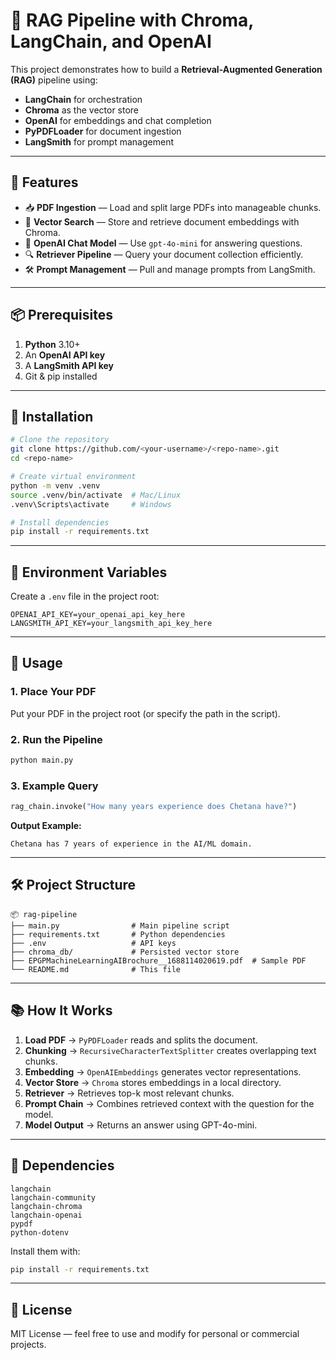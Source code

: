 # 📄 RAG Pipeline with Chroma, LangChain, and OpenAI

This project demonstrates how to build a **Retrieval-Augmented Generation (RAG)** pipeline using:

- **LangChain** for orchestration
- **Chroma** as the vector store
- **OpenAI** for embeddings and chat completion
- **PyPDFLoader** for document ingestion
- **LangSmith** for prompt management

---

## 🚀 Features

- 📥 **PDF Ingestion** — Load and split large PDFs into manageable chunks.
- 🧠 **Vector Search** — Store and retrieve document embeddings with Chroma.
- 💬 **OpenAI Chat Model** — Use `gpt-4o-mini` for answering questions.
- 🔍 **Retriever Pipeline** — Query your document collection efficiently.
- 🛠 **Prompt Management** — Pull and manage prompts from LangSmith.

---

## 📦 Prerequisites

1. **Python** 3.10+
2. An **OpenAI API key**  
3. A **LangSmith API key**
4. Git & pip installed

---

## 📂 Installation

```bash
# Clone the repository
git clone https://github.com/<your-username>/<repo-name>.git
cd <repo-name>

# Create virtual environment
python -m venv .venv
source .venv/bin/activate  # Mac/Linux
.venv\Scripts\activate     # Windows

# Install dependencies
pip install -r requirements.txt
```

---

## 🔑 Environment Variables

Create a `.env` file in the project root:

```env
OPENAI_API_KEY=your_openai_api_key_here
LANGSMITH_API_KEY=your_langsmith_api_key_here
```

---

## 📜 Usage

### 1. Place Your PDF
Put your PDF in the project root (or specify the path in the script).

### 2. Run the Pipeline

```bash
python main.py
```

### 3. Example Query

```python
rag_chain.invoke("How many years experience does Chetana have?")
```

**Output Example:**
```
Chetana has 7 years of experience in the AI/ML domain.
```

---

## 🛠 Project Structure

```
📦 rag-pipeline
├── main.py                # Main pipeline script
├── requirements.txt       # Python dependencies
├── .env                   # API keys
├── chroma_db/             # Persisted vector store
├── EPGPMachineLearningAIBrochure__1688114020619.pdf  # Sample PDF
└── README.md              # This file
```

---

## 📚 How It Works

1. **Load PDF** → `PyPDFLoader` reads and splits the document.
2. **Chunking** → `RecursiveCharacterTextSplitter` creates overlapping text chunks.
3. **Embedding** → `OpenAIEmbeddings` generates vector representations.
4. **Vector Store** → `Chroma` stores embeddings in a local directory.
5. **Retriever** → Retrieves top-k most relevant chunks.
6. **Prompt Chain** → Combines retrieved context with the question for the model.
7. **Model Output** → Returns an answer using GPT-4o-mini.

---

## 🧩 Dependencies

```
langchain
langchain-community
langchain-chroma
langchain-openai
pypdf
python-dotenv
```

Install them with:
```bash
pip install -r requirements.txt
```

---

## 📜 License
MIT License — feel free to use and modify for personal or commercial projects.
